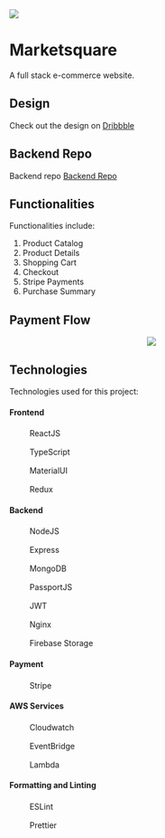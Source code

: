 <div align="left">
  <img src="https://res.cloudinary.com/dzcwvn0sk/image/upload/c_scale,w_120/q_auto:good/v1691492423/marketsquare/logos/logo-transparent_qf50bm.svg">
</div>


# Marketsquare

A full stack e-commerce website.

## Design

Check out the design on [Dribbble](https://dribbble.com/shots/21591624-Marketsquare)

## Backend Repo

Backend repo [Backend Repo](https://github.com/taravannheng/marketsquare-backend)

## Functionalities

Functionalities include:

1. Product Catalog
2. Product Details
3. Shopping Cart
4. Checkout
5. Stripe Payments
6. Purchase Summary

## Payment Flow

<div align="center">
    <img src="https://res.cloudinary.com/dzcwvn0sk/image/upload/f_auto/q_auto:eco/v1691832738/marketsquare/flows/payment-flow_petwyy.png">
</div>


## Technologies

Technologies used for this project:

#### Frontend

<img src="https://cdn.jsdelivr.net/gh/devicons/devicon/icons/react/react-original.svg" height="16" width="16" /> &nbsp; &nbsp; ReactJS

<img src="https://cdn.jsdelivr.net/gh/devicons/devicon/icons/typescript/typescript-original.svg" height="16" width="16" /> &nbsp; &nbsp; TypeScript

<img src="https://cdn.jsdelivr.net/gh/devicons/devicon/icons/materialui/materialui-original.svg" height="16" width="16" /> &nbsp; &nbsp; MaterialUI

<img src="https://cdn.jsdelivr.net/gh/devicons/devicon/icons/redux/redux-original.svg" height="16" width="16" /> &nbsp; &nbsp; Redux

#### Backend

<img src="https://cdn.jsdelivr.net/gh/devicons/devicon/icons/nodejs/nodejs-original.svg" height="16" width="16" /> &nbsp; &nbsp; NodeJS

<img src="https://cdn.jsdelivr.net/gh/devicons/devicon/icons/express/express-original.svg" height="16" width="16" /> &nbsp; &nbsp; Express

<img src="https://cdn.jsdelivr.net/gh/devicons/devicon/icons/mongodb/mongodb-original.svg" height="16" width="16" /> &nbsp; &nbsp; MongoDB

<img src="https://svgshare.com/i/943.svg" height="16" width="16" /> &nbsp; &nbsp; PassportJS

<img src="https://jwt.io/img/pic_logo.svg" height="16" width="16" /> &nbsp; &nbsp; JWT

<img src="https://www.svgrepo.com/show/373924/nginx.svg" height="16" width="16" /> &nbsp; &nbsp; Nginx

<img src="https://www.gstatic.com/mobilesdk/160503_mobilesdk/logo/2x/firebase_28dp.png" height="16" width="16" /> &nbsp; &nbsp; Firebase Storage

#### Payment

<img src="https://www.vectorlogo.zone/logos/stripe/stripe-icon.svg" height="16" width="16" /> &nbsp; &nbsp; Stripe

#### AWS Services

<img src="https://d202huc2cacnce.cloudfront.net/icon/8f57ebd825a828e205b2dde223ba17e4-6af63a22dc297f8041286760ee8cd2c9.svg" height="16" width="16" /> &nbsp; &nbsp; Cloudwatch

<img src="https://d202huc2cacnce.cloudfront.net/icon/16908b0605f2645dfcb4c3a8d248cef3-8fdd092f1116685eeb75b950acb85987.svg" height="16" width="16" /> &nbsp; &nbsp; EventBridge

<img src="https://d202huc2cacnce.cloudfront.net/icon/945f3fc449518a73b9f5f32868db466c-926961f91b072604c42b7f39ce2eaf1c.svg" height="16" width="16" /> &nbsp; &nbsp; Lambda

#### Formatting and Linting

<img src="https://cdn.jsdelivr.net/gh/devicons/devicon/icons/eslint/eslint-original.svg" height="16" width="16" /> &nbsp; &nbsp; ESLint

<img src="https://cdn.cdnlogo.com/logos/p/5/prettier.svg" height="16" width="16" /> &nbsp; &nbsp; Prettier
